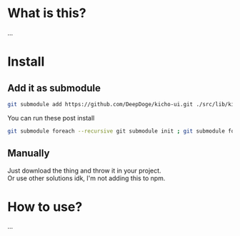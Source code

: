 # What is this?
...

# Install
## Add it as submodule
```bash
git submodule add https://github.com/DeepDoge/kicho-ui.git ./src/lib/kicho-ui
```
You can run these post install
```bash
git submodule foreach --recursive git submodule init ; git submodule foreach --recursive git submodule update ; git submodule foreach --recursive git checkout master
```
## Manually
Just download the thing and throw it in your project.<br/>
Or use other solutions idk, I'm not adding this to npm.


# How to use?
...

